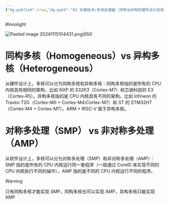 ```yaml
---
{"dg-publish":true,"dg-path":"01 车载技术/多核处理器：同构与异构的硬件设计及软件实现.md","permalink":"/01 车载技术/多核处理器：同构与异构的硬件设计及软件实现/","created":"2024-11-15T10:36:48.000+08:00","updated":"2025-05-26T22:12:54.000+08:00"}
---
```


#Innolight

![Pasted image 20241115104431.png|650](/img/user/0.Asset/resource/Pasted%20image%2020241115104431.png)
# 同构多核（Homogeneous）vs 异构多核（Heterogeneous）

从硬件设计上，多核可以分为同构多核和异构多核：同构多核指的是所有的 CPU 内核具有相同的架构，比如 NXP 的 S32K3（Cortex-M7）和芯驰科技的 E3（Cortex-R5）。异构多核指的是 CPU 内核具有不同的架构，比如 Infineon 的 Traveo T2G（Cortex-M0 + Cortex-M4/Cortex-M7）和 ST 的 STM32H7（Cortex-M4 + Cortex-M7）。ARM + RISC-V 属于异构多核。

# 对称多处理（SMP） vs 非对称多处理（AMP）

从软件设计上，多核可以分为对称多处理（SMP）和非对称多处理（AMP）：SMP 指的是所有的 CPU 内核运行同一套程序（一般通过 CoreID 来实现不同的 CPU 内核执行不同的操作），AMP 指的是不同的 CPU 内核运行不同的程序。

> [!WARNING]
> 只有同构多核才能实现 SMP，同构多核也可以实现 AMP，异构多核只能实现 AMP